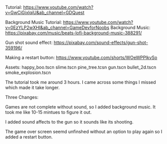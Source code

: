 Tutorial: https://www.youtube.com/watch?v=GwCiGixlqiU&ab_channel=GDQuest

Background Music Tutorial: https://www.youtube.com/watch?v=0EzYLP2wXHI&ab_channel=GameDevforNoobs
Background Music: https://pixabay.com/music/beats-lofi-background-music-388291/

Gun shot sound effect: https://pixabay.com/sound-effects/gun-shot-359196/

Making a restart button: https://www.youtube.com/shorts/WOeWPPlkvSo

Assets:
happy_boo.tscn
slime.tscn
pine_tree.tcsn
gun.tscn
bullet_2d.tscn
smoke_explosion.tscn

The tutorial took me around 3 hours. I came across some things I missed which made it take longer.

Three Changes:

Games are not complete without sound, so I added background music. It took me like 10-15 mintues to figure it out. 

I added sound affects to the gun so it sounds like its shooting.

The game over screen seemd unfinshed without an option to play again so I added a restart button.
